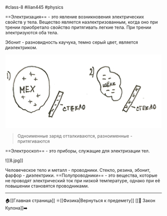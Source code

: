 #class-8 #ilian445 #physics 

==Электризация== - это явление возникновения электрических свойств у тела. Вещество является наэлектризованным, когда оно при трении приобретало свойство притягивать легкие тела. При трении электризуются оба тела.

Эбонит - разновидность каучука, темно серый цвет, является диэлектриком.

![Рис 1 - заряд тел при трении меха и стекла; Рис 2 - при стекла и шёлка](11.png)

>Одноименные заряд отталкиваются, разноименные - притягиваются

==Электроскоп== - это приборы, служащие для электризации тел.

![[8.jpg]]

Человеческое тело и металл - проводники.
Стекло, резина, эбонит, фарфор - диэлектрики.
==Полупроводники== - это вещества, которые не проводят электрический ток при низкой температуре, однако при её повышении становятся проводниками.

---
🏠[[Главная страница]]
⚛[[Физика|Вернуться к предемету]]
[[📒 Закон Кулона]]➡️